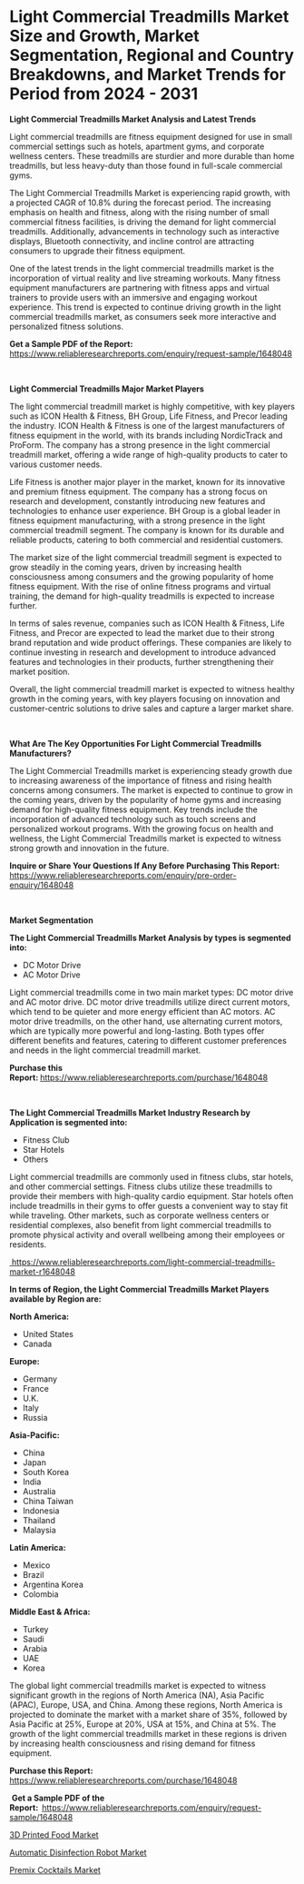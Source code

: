 <p><h1>Light Commercial Treadmills Market Size and Growth, Market Segmentation, Regional and Country Breakdowns, and Market Trends for Period from 2024 -  2031</h1></p><p><strong>Light Commercial Treadmills Market Analysis and Latest Trends</strong></p>
<p><p>Light commercial treadmills are fitness equipment designed for use in small commercial settings such as hotels, apartment gyms, and corporate wellness centers. These treadmills are sturdier and more durable than home treadmills, but less heavy-duty than those found in full-scale commercial gyms.</p><p>The Light Commercial Treadmills Market is experiencing rapid growth, with a projected CAGR of 10.8% during the forecast period. The increasing emphasis on health and fitness, along with the rising number of small commercial fitness facilities, is driving the demand for light commercial treadmills. Additionally, advancements in technology such as interactive displays, Bluetooth connectivity, and incline control are attracting consumers to upgrade their fitness equipment.</p><p>One of the latest trends in the light commercial treadmills market is the incorporation of virtual reality and live streaming workouts. Many fitness equipment manufacturers are partnering with fitness apps and virtual trainers to provide users with an immersive and engaging workout experience. This trend is expected to continue driving growth in the light commercial treadmills market, as consumers seek more interactive and personalized fitness solutions.</p></p>
<p><strong>Get a Sample PDF of the Report:&nbsp;</strong> <a href="https://www.reliableresearchreports.com/enquiry/request-sample/1648048">https://www.reliableresearchreports.com/enquiry/request-sample/1648048</a></p>
<p>&nbsp;</p>
<p><strong>Light Commercial Treadmills Major Market Players</strong></p>
<p><p>The light commercial treadmill market is highly competitive, with key players such as ICON Health & Fitness, BH Group, Life Fitness, and Precor leading the industry. ICON Health & Fitness is one of the largest manufacturers of fitness equipment in the world, with its brands including NordicTrack and ProForm. The company has a strong presence in the light commercial treadmill market, offering a wide range of high-quality products to cater to various customer needs.</p><p>Life Fitness is another major player in the market, known for its innovative and premium fitness equipment. The company has a strong focus on research and development, constantly introducing new features and technologies to enhance user experience. BH Group is a global leader in fitness equipment manufacturing, with a strong presence in the light commercial treadmill segment. The company is known for its durable and reliable products, catering to both commercial and residential customers.</p><p>The market size of the light commercial treadmill segment is expected to grow steadily in the coming years, driven by increasing health consciousness among consumers and the growing popularity of home fitness equipment. With the rise of online fitness programs and virtual training, the demand for high-quality treadmills is expected to increase further.</p><p>In terms of sales revenue, companies such as ICON Health & Fitness, Life Fitness, and Precor are expected to lead the market due to their strong brand reputation and wide product offerings. These companies are likely to continue investing in research and development to introduce advanced features and technologies in their products, further strengthening their market position.</p><p>Overall, the light commercial treadmill market is expected to witness healthy growth in the coming years, with key players focusing on innovation and customer-centric solutions to drive sales and capture a larger market share.</p></p>
<p>&nbsp;</p>
<p><strong>What Are The Key Opportunities For Light Commercial Treadmills Manufacturers?</strong></p>
<p><p>The Light Commercial Treadmills market is experiencing steady growth due to increasing awareness of the importance of fitness and rising health concerns among consumers. The market is expected to continue to grow in the coming years, driven by the popularity of home gyms and increasing demand for high-quality fitness equipment. Key trends include the incorporation of advanced technology such as touch screens and personalized workout programs. With the growing focus on health and wellness, the Light Commercial Treadmills market is expected to witness strong growth and innovation in the future.</p></p>
<p><strong>Inquire or Share Your Questions If Any Before Purchasing This Report:</strong> <a href="https://www.reliableresearchreports.com/enquiry/pre-order-enquiry/1648048">https://www.reliableresearchreports.com/enquiry/pre-order-enquiry/1648048</a></p>
<p>&nbsp;</p>
<p><strong>Market Segmentation</strong></p>
<p><strong>The Light Commercial Treadmills Market Analysis by types is segmented into:</strong></p>
<p><ul><li>DC Motor Drive</li><li>AC Motor Drive</li></ul></p>
<p><p>Light commercial treadmills come in two main market types: DC motor drive and AC motor drive. DC motor drive treadmills utilize direct current motors, which tend to be quieter and more energy efficient than AC motors. AC motor drive treadmills, on the other hand, use alternating current motors, which are typically more powerful and long-lasting. Both types offer different benefits and features, catering to different customer preferences and needs in the light commercial treadmill market.</p></p>
<p><strong>Purchase this Report:&nbsp;</strong><a href="https://www.reliableresearchreports.com/purchase/1648048">https://www.reliableresearchreports.com/purchase/1648048</a></p>
<p>&nbsp;</p>
<p><strong>The Light Commercial Treadmills Market Industry Research by Application is segmented into:</strong></p>
<p><ul><li>Fitness Club</li><li>Star Hotels</li><li>Others</li></ul></p>
<p><p>Light commercial treadmills are commonly used in fitness clubs, star hotels, and other commercial settings. Fitness clubs utilize these treadmills to provide their members with high-quality cardio equipment. Star hotels often include treadmills in their gyms to offer guests a convenient way to stay fit while traveling. Other markets, such as corporate wellness centers or residential complexes, also benefit from light commercial treadmills to promote physical activity and overall wellbeing among their employees or residents.</p></p>
<p><a href="https://www.reliableresearchreports.com/light-commercial-treadmills-market-r1648048">&nbsp;https://www.reliableresearchreports.com/light-commercial-treadmills-market-r1648048</a></p>
<p><strong>In terms of Region, the Light Commercial Treadmills Market Players available by Region are:</strong></p>
<p>
    <p> <strong> North America: </strong>
        <ul>
            <li>United States</li>
            <li>Canada</li>
        </ul>
        </p> 
    <p> <strong> Europe: </strong>
        <ul>
            <li>Germany</li>
            <li>France</li>
            <li>U.K.</li>
            <li>Italy</li>
            <li>Russia</li>
        </ul>
        </p> 
    <p> <strong> Asia-Pacific: </strong>
        <ul>
            <li>China</li>
            <li>Japan</li>
            <li>South Korea</li>
            <li>India</li>
            <li>Australia</li>
            <li>China Taiwan</li>
            <li>Indonesia</li>
            <li>Thailand</li>
            <li>Malaysia</li>
        </ul>
        </p> 
    <p> <strong> Latin America: </strong>
        <ul>
            <li>Mexico</li>
            <li>Brazil</li>
            <li>Argentina Korea</li>
            <li>Colombia</li>
        </ul>
        </p> 
    <p> <strong> Middle East & Africa: </strong>
        <ul>
            <li>Turkey</li>
            <li>Saudi</li>
            <li>Arabia</li>
            <li>UAE</li>
            <li>Korea</li>
        </ul>
    </p>
    </p>
<p><p>The global light commercial treadmills market is expected to witness significant growth in the regions of North America (NA), Asia Pacific (APAC), Europe, USA, and China. Among these regions, North America is projected to dominate the market with a market share of 35%, followed by Asia Pacific at 25%, Europe at 20%, USA at 15%, and China at 5%. The growth of the light commercial treadmills market in these regions is driven by increasing health consciousness and rising demand for fitness equipment.</p></p>
<p><strong>Purchase this Report: </strong><a href="https://www.reliableresearchreports.com/purchase/1648048">https://www.reliableresearchreports.com/purchase/1648048</a></p>
<p>&nbsp;<strong>Get a Sample PDF of the Report:&nbsp;&nbsp;</strong><a href="https://www.reliableresearchreports.com/enquiry/request-sample/1648048">https://www.reliableresearchreports.com/enquiry/request-sample/1648048</a></p>
<p><strong></strong></p>
<p><p><a href="https://github.com/AlysaLedner2023/Market-Research-Report-List-2/blob/main/3d-printed-food-market.md">3D Printed Food Market</a></p><p><a href="https://view.publitas.com/reportprime-1/automatic-disinfection-robot-market-analysis-report-global-insights-by-region-type-ultraviolet-light-robots-uv-mercury-disinfection-robots-and-application-hospital-airports-shopping-malls-railway-stations-other-from-2024-to-2031/">Automatic Disinfection Robot Market</a></p><p><a href="https://github.com/JermaineCrona2023/Market-Research-Report-List-2/blob/main/premix-cocktails-market.md">Premix Cocktails Market</a></p></p>